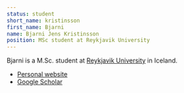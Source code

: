 ```yaml
---
status: student
short_name: kristinsson
first_name: Bjarni
name: Bjarni Jens Kristinsson
position: MSc student at Reykjavik University
---
```

Bjarni is a M.Sc. student at [Reykjavik University](https://en.ru.is) in Iceland.

- [Personal website](https://bjk.is)
- [Google Scholar](https://scholar.google.com/citations?user=LbxYGI8AAAAJ)
